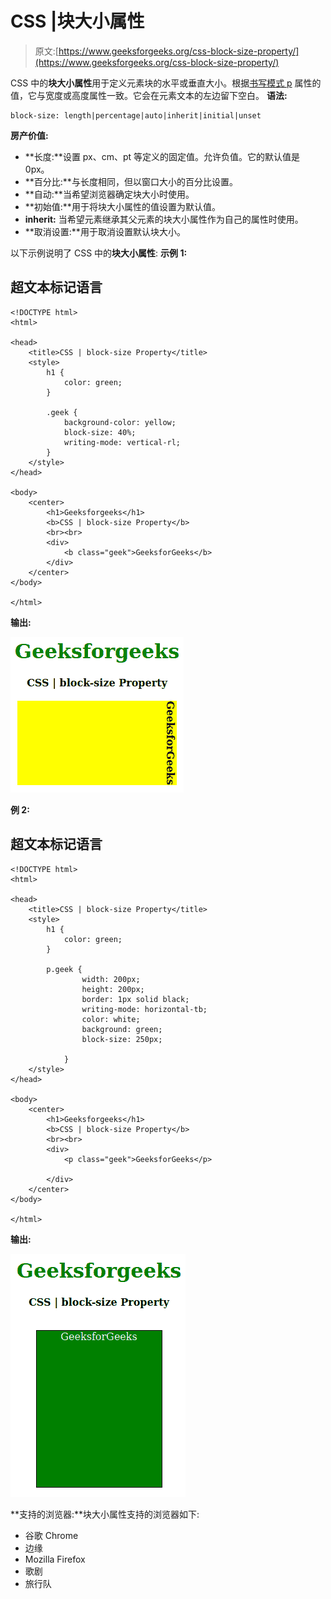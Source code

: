 # CSS |块大小属性

> 原文:[https://www.geeksforgeeks.org/css-block-size-property/](https://www.geeksforgeeks.org/css-block-size-property/)

CSS 中的**块大小属性**用于定义元素块的水平或垂直大小。根据[书写模式 p](https://www.geeksforgeeks.org/css-writing-mode-property/) 属性的值，它与宽度或高度属性一致。它会在元素文本的左边留下空白。
**语法:**

```
block-size: length|percentage|auto|inherit|initial|unset
```

**房产价值:**

*   **长度:**设置 px、cm、pt 等定义的固定值。允许负值。它的默认值是 0px。
*   **百分比:**与长度相同，但以窗口大小的百分比设置。
*   **自动:**当希望浏览器确定块大小时使用。
*   **初始值:**用于将块大小属性的值设置为默认值。
*   **inherit:** 当希望元素继承其父元素的块大小属性作为自己的属性时使用。
*   **取消设置:**用于取消设置默认块大小。

以下示例说明了 CSS 中的**块大小属性**:
**示例 1:**

## 超文本标记语言

```
<!DOCTYPE html>
<html>

<head>
    <title>CSS | block-size Property</title>
    <style>
        h1 {
            color: green;
        }

        .geek {
            background-color: yellow;
            block-size: 40%;
            writing-mode: vertical-rl;
        }
    </style>
</head>

<body>
    <center>
        <h1>Geeksforgeeks</h1>
        <b>CSS | block-size Property</b>
        <br><br>
        <div>
            <b class="geek">GeeksforGeeks</b>
        </div>
    </center>
</body>

</html>
```

**输出:**

![](img/b1d98b1dc52907a6d7f827be00d148fc.png)

**例 2:**

## 超文本标记语言

```
<!DOCTYPE html>
<html>

<head>
    <title>CSS | block-size Property</title>
    <style>
        h1 {
            color: green;
        }

        p.geek {
                width: 200px;
                height: 200px;
                border: 1px solid black;
                writing-mode: horizontal-tb;
                color: white;
                background: green;
                block-size: 250px;

            }
    </style>
</head>

<body>
    <center>
        <h1>Geeksforgeeks</h1>
        <b>CSS | block-size Property</b>
        <br><br>
        <div>
            <p class="geek">GeeksforGeeks</p>

        </div>
    </center>
</body>

</html>                   
```

**输出:**

![](img/7a15d161b6dd6c2708972f3ab59ade17.png)

**支持的浏览器:**块大小属性支持的浏览器如下:

*   谷歌 Chrome
*   边缘
*   Mozilla Firefox
*   歌剧
*   旅行队